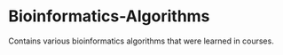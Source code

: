 # Bioinformatics-Algorithms
Contains various bioinformatics algorithms that were learned in courses. 
